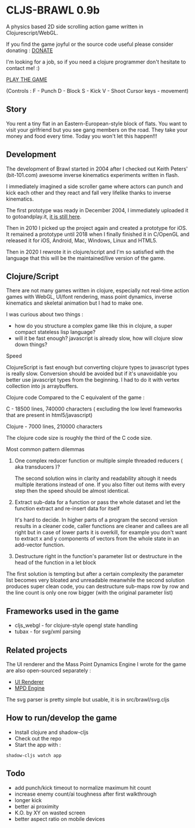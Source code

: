# CLJS-BRAWL 0.9b

A physics based 2D side scrolling action game written in Clojurescript/WebGL.

If you find the game joyful or the source code useful please consider donating : [DONATE](www.paypal.me/milgra)

I'm looking for a job, so if you need a clojure programmer don't hesitate to contact me! :)

[PLAY THE GAME](https://milgra.github.io/cljs-brawl/index.html)

(Controls : F - Punch D - Block S - Kick V - Shoot Cursor keys - movement)

## Story

You rent a tiny flat in an Eastern-European-style block of flats. You want to visit your girlfriend but you see gang members on the road. They take your money and food every time. Today you won't let this happen!!!

## Development

The development of Brawl started in 2004 after I checked out Keith Peters' (bit-101.com) awesome inverse kinematics experiments written in flash.

I immediately imagined a side scroller game where actors can punch and kick each other and they react and fall very lifelike thanks to inverse kinematics.

The first prototype was ready in December 2004, I immediately uploaded it to gotoandplay.it, [it is still here](http://gotoandplay.it/_articles/2004/11/ik_engine.php).

Then in 2010 I picked up the project again and created a prototype for iOS. It remained a prototype until 2018 when I finally finished it in C/OpenGL and released it for iOS, Android, Mac, Windows, Linux and HTML5.

Then in 2020 I rewrote it in clojure/script and I'm so satisfied with the language that this will be the maintained/live version of the game.

## Clojure/Script

There are not many games written in clojure, especially not real-time action games with WebGL, UI/font rendering, mass point dynamics, inverse kinematics and skeletal animation but I had to make one. 

I was curious about two things :
- how do you structure a complex game like this in clojure, a super compact stateless lisp language?
- will it be fast enough? javascript is already slow, how will clojure slow down things?

Speed

ClojureScript is fast enough but converting clojure types to javascript types is really slow. Conversion should be avoided but if it's unavoidable you better use javascript types from the beginning. I had to do it with vertex collection into js arraybuffers.

Clojure code Compared to the C equivalent of the game :

C - 18500 lines, 740000 characters ( excluding the low level frameworks that are present in html5/javascript)

Clojure - 7000 lines,  210000 characters

The clojure code size is roughly the third of the C code size.

Most common pattern dilemmas

1. One complex reducer function or multiple simple threaded reducers ( aka transducers )?

   The second solution wins in clarity and readability altough it needs multiple iterations instead of one. If you also filter out items with every step then the speed should be almost identical.

2. Extract sub-data for a function or pass the whole dataset and let the function extract and re-insert data for itself

   It's hard to decide. In higher parts of a program the second version results in a cleaner code, caller functions are cleaner and callees are all right but in case of lower parts it is overkill, for example you don't want to extract x and y components of vectors from the whole state in an add-vector function.

3. Destructure right in the function's parameter list or destructure in the head of the function in a let block 

  The first solution is tempting but after a certain complexity the parameter list becomes very bloated and unreadable meanwhile the second solution produces super clean code, you can destructure sub-maps row by row and the line count is only one row bigger (with the original parameter list)

## Frameworks used in the game

* cljs_webgl - for clojure-style opengl state handling
* tubax - for svg/xml parsing

## Related projects

The UI renderer and the Mass Point Dynamics Engine I wrote for the game are also open-sourced separately :

* [UI Renderer](https://github.com/milgra/cljs-gui)
* [MPD Engine](https://github.com/milgra/cljs-mpd)

The svg parser is pretty simple but usable, it is in src/brawl/svg.cljs

## How to run/develop the game

* Install clojure and shadow-cljs
* Check out the repo
* Start the app with :

```shadow-cljs watch app```

## Todo

* add punch/kick timeout to normalize maximum hit count
* increase enemy count/ai toughness after first walkthrough
* longer kick
* better ai proximity
* K.O. by XY on wasted screen
* better aspect ratio on mobile devices